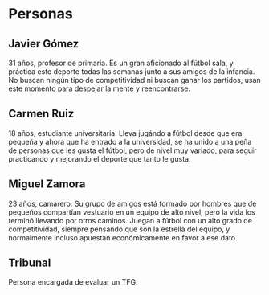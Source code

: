 # Personas

## Javier Gómez
31 años, profesor de primaria. Es un gran aficionado al fútbol sala, y práctica este deporte todas las semanas junto a sus amigos de la infancia. No buscan ningún tipo de competitividad ni buscan ganar los partidos, usan este momento para despejar la mente y reencontrarse.

## Carmen Ruiz
18 años, estudiante universitaria. Lleva jugándo a fútbol desde que era pequeña y ahora que ha entrado a la universidad, se ha unido a una peña de personas que les gusta el fútbol, pero de nivel muy variado, para seguir practicando y mejorando el deporte que tanto le gusta.

## Miguel Zamora
23 años, camarero. Su grupo de amigos está formado por hombres que de pequeños compartían vestuario en un equipo de alto nivel, pero la vida los terminó llevando por otros caminos. Juegan a fútbol con un alto grado de competitividad, siempre pensando que son la estrella del equipo, y normalmente incluso apuestan económicamente en favor a ese dato.

## Tribunal
Persona encargada de evaluar un TFG.

